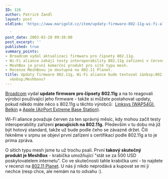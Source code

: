 ```yaml
---
ID: 126
author: Patrick Zandl
layout: post
oldlink: 'https://www.marigold.cz/item/updaty-firmware-802-11g-wi-fi-aliance-bude-testovat-i-802-11g-co-je-v-meshboxu

  '
post_date: 2003-02-28 09:38:00
post_excerpt: ''
published: true
summary_points:
- Broadcom vydal aktualizaci firmwaru pro čipsety 802.11g.
- Wi-Fi aliance zahájí testy interoperability 802.11g zařízení v červnu.
- MeshBox je první komerční produkt pro sítě typu mesh.
- Recenze MeshBoxu je dostupná na 802.11 Planet.
title: Updaty firmware 802.11g, Wi-Fi aliance bude testovat i&nbsp;802.11g. Co je
  v&nbsp;Meshboxu?
---
```


<p>
<A href="http://www.broadcom.com/">Broadcom</A> vydal <STRONG>update firmware pro čipsety 802.11g</STRONG> a na to reagovali výrobci používající jeho firmware - takže si můžete postahovat updaty, pokud někdo máte něco s 802.11g u těchto výrobců:&#160; <A href='http://linksys.com/download/firmware.asp?fwid=177"'>Linksys (WAP54G)</A>, <A href="http://web.belkin.com/support/download/download.asp?download=F5D7130&amp;lang=1&amp;mode=">Belkin</A> a <A href="http://docs.info.apple.com/article.html?artnum=120191">Apple (AirPort Extreme Base Station)</A>. </p>

<p>
Wi-Fi aliance považuje červen za ten správný měsíc, kdy mohou začít testy interoperability zařízení <STRONG>pracujících na 802.11g.</STRONG> Především v tu dobu má již být hotový standard, takže už bude podle čeho se závazně držet. Čili řekněme v srpnu se objeví první zařízení s certifikací podle 802.11g a to je prima zpráva. </p>

<p>
O sítích typu mesh jsme tu už trochu psali. První <STRONG>takový skutečný produkt&#160;je MeshBox</STRONG> - krabička umožňující "stát se za 500 USD poskytovatelem internetu". Co ve skutečnosti tahle krabička umí - to najdete v recenzi na <A href="http://www.80211-planet.com/columns/article.php/1609231">802.11 Planet</A>. U nás ji nikdo neprodává a kupovat se mi ji nechce (resp chce, ale nemám na to odvahu :).</p>